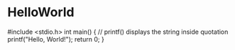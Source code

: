 # HelloWorld
#include <stdio.h>
int main() {
   // printf() displays the string inside quotation
   printf("Hello, World!");
   return 0;
}
